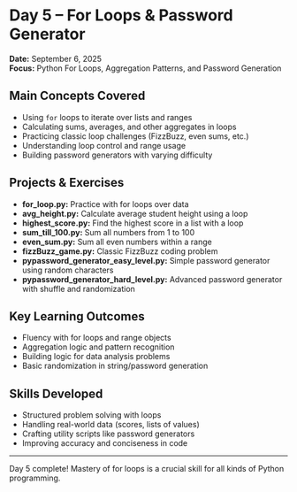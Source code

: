 # Day 5 – For Loops & Password Generator

**Date:** September 6, 2025  
**Focus:** Python For Loops, Aggregation Patterns, and Password Generation

## Main Concepts Covered

- Using `for` loops to iterate over lists and ranges
- Calculating sums, averages, and other aggregates in loops
- Practicing classic loop challenges (FizzBuzz, even sums, etc.)
- Understanding loop control and range usage
- Building password generators with varying difficulty

## Projects & Exercises

- **for_loop.py:** Practice with for loops over data
- **avg_height.py:** Calculate average student height using a loop
- **highest_score.py:** Find the highest score in a list with a loop
- **sum_till_100.py:** Sum all numbers from 1 to 100
- **even_sum.py:** Sum all even numbers within a range
- **fizzBuzz_game.py:** Classic FizzBuzz coding problem
- **pypassword_generator_easy_level.py:** Simple password generator using random characters
- **pypassword_generator_hard_level.py:** Advanced password generator with shuffle and randomization

## Key Learning Outcomes

- Fluency with for loops and range objects
- Aggregation logic and pattern recognition
- Building logic for data analysis problems
- Basic randomization in string/password generation

## Skills Developed

- Structured problem solving with loops
- Handling real-world data (scores, lists of values)
- Crafting utility scripts like password generators
- Improving accuracy and conciseness in code

---

Day 5 complete! Mastery of for loops is a crucial skill for all kinds of Python programming.
